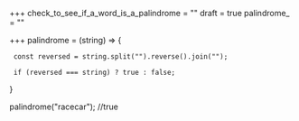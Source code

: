 +++
check_to_see_if_a_word_is_a_palindrome = ""
draft = true
palindrome_ = ""

+++
palindrome = (string) => {

     const reversed = string.split("").reverse().join("");

     if (reversed === string) ? true : false;

}

palindrome("racecar");     //true